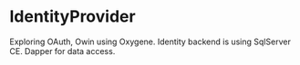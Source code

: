 IdentityProvider
================

Exploring OAuth, Owin using Oxygene. 
Identity backend is using SqlServer CE. 
Dapper for data access.
